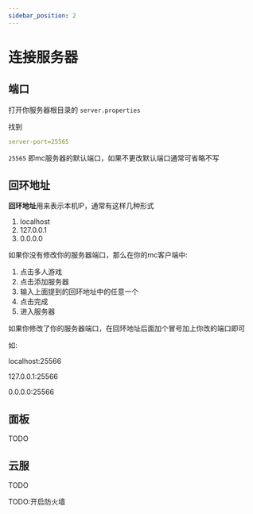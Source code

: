 ```yaml
---
sidebar_position: 2
---
```


# 连接服务器

## 端口

打开你服务器根目录的 `server.properties`

找到

```yaml
server-port=25565
```

`25565` 即mc服务器的默认端口，如果不更改默认端口通常可省略不写

## 回环地址

**回环地址**用来表示本机IP，通常有这样几种形式

1. localhost
2. 127.0.0.1
3. 0.0.0.0

如果你没有修改你的服务器端口，那么在你的mc客户端中:

1. 点击多人游戏
2. 点击添加服务器
3. 输入上面提到的回环地址中的任意一个
4. 点击完成
5. 进入服务器

如果你修改了你的服务器端口，在回环地址后面加个冒号加上你改的端口即可

如:

localhost:25566

127.0.0.1:25566

0.0.0.0:25566

## 面板

TODO

## 云服

TODO

TODO:开启防火墙
